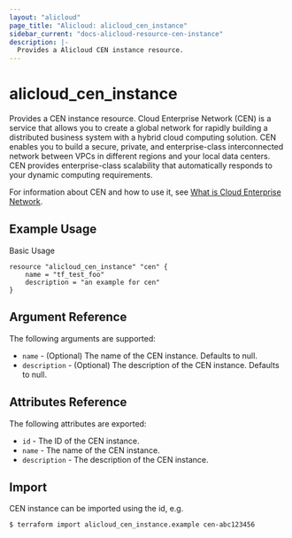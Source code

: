 ```yaml
---
layout: "alicloud"
page_title: "Alicloud: alicloud_cen_instance"
sidebar_current: "docs-alicloud-resource-cen-instance"
description: |-
  Provides a Alicloud CEN instance resource.
---
```


# alicloud\_cen_instance

Provides a CEN instance resource. Cloud Enterprise Network (CEN) is a service that allows you to create a global network for rapidly building a distributed business system with a hybrid cloud computing solution. CEN enables you to build a secure, private, and enterprise-class interconnected network between VPCs in different regions and your local data centers. CEN provides enterprise-class scalability that automatically responds to your dynamic computing requirements.

For information about CEN and how to use it, see [What is Cloud Enterprise Network](https://www.alibabacloud.com/help/doc-detail/59870.htm).

## Example Usage

Basic Usage

```
resource "alicloud_cen_instance" "cen" {
	name = "tf_test_foo"
	description = "an example for cen"
}
```
## Argument Reference

The following arguments are supported:

* `name` - (Optional) The name of the CEN instance. Defaults to null.
* `description` - (Optional) The description of the CEN instance. Defaults to null.

## Attributes Reference

The following attributes are exported:

* `id` - The ID of the CEN instance.
* `name` - The name of the CEN instance.
* `description` - The description of the CEN instance.

## Import

CEN instance can be imported using the id, e.g.

```
$ terraform import alicloud_cen_instance.example cen-abc123456
```

